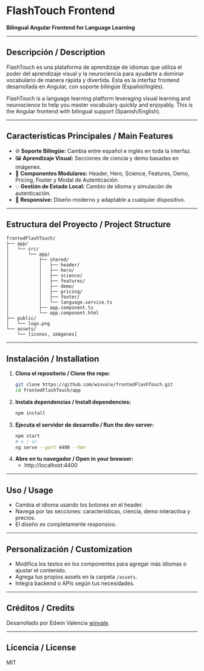 # FlashTouch Frontend

**Bilingual Angular Frontend for Language Learning**

---

## Descripción / Description

FlashTouch es una plataforma de aprendizaje de idiomas que utiliza el poder del aprendizaje visual y la neurociencia para ayudarte a dominar vocabulario de manera rápida y divertida. Esta es la interfaz frontend desarrollada en Angular, con soporte bilingüe (Español/Inglés).

FlashTouch is a language learning platform leveraging visual learning and neuroscience to help you master vocabulary quickly and enjoyably. This is the Angular frontend with bilingual support (Spanish/English).

---

## Características Principales / Main Features

- 🌐 **Soporte Bilingüe:** Cambia entre español e inglés en toda la interfaz.
- 🖼️ **Aprendizaje Visual:** Secciones de ciencia y demo basadas en imágenes.
- 🚀 **Componentes Modulares:** Header, Hero, Science, Features, Demo, Pricing, Footer y Modal de Autenticación.
- 💡 **Gestión de Estado Local:** Cambio de idioma y simulación de autenticación.
- 📱 **Responsive:** Diseño moderno y adaptable a cualquier dispositivo.

---

## Estructura del Proyecto / Project Structure

```
frontedFlashTouch/
├── app/
│   └── src/
│       └── app/
│           ├── shared/
│           │   ├── header/
│           │   ├── hero/
│           │   ├── science/
│           │   ├── features/
│           │   ├── demo/
│           │   ├── pricing/
│           │   ├── footer/
│           │   └── language.service.ts
│           ├── app.component.ts
│           └── app.component.html
├── public/
│   └── logo.png
└── assets/
    └── [iconos, imágenes]
```

---

## Instalación / Installation

1. **Clona el repositorio / Clone the repo:**
   ```bash
   git clone https://github.com/winvale/frontedFlashTouch.git
   cd frontedFlashTouch/app
   ```
2. **Instala dependencias / Install dependencies:**
   ```bash
   npm install
   ```
3. **Ejecuta el servidor de desarrollo / Run the dev server:**
   ```bash
   npm start
   # o / or
   ng serve --port 4400 --hmr
   ```
4. **Abre en tu navegador / Open in your browser:**
   - http://localhost:4400

---

## Uso / Usage

- Cambia el idioma usando los botones en el header.
- Navega por las secciones: características, ciencia, demo interactiva y precios.
- El diseño es completamente responsivo.

---

## Personalización / Customization

- Modifica los textos en los componentes para agregar más idiomas o ajustar el contenido.
- Agrega tus propios assets en la carpeta `/assets`.
- Integra backend o APIs según tus necesidades.

---

## Créditos / Credits

Desarrollado por Edwin Valencia [winvale](https://github.com/winvale).

---

## Licencia / License

MIT
